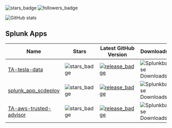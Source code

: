![stars_badge](https://img.shields.io/github/stars/livehybrid?affiliations=OWNER&label=Total%20Stars)
![followers_badge](https://img.shields.io/github/followers/livehybrid?label=Followers)

![GitHub stats](https://github-readme-stats.vercel.app/api?username=livehybrid&theme=dark)

## Splunk Apps

| Name                                                                                                                        | Stars                                                                                                                                 | Latest GitHub Version                                                                                                                                                                                                                                                      | Downloads                                         | AppInspect                                                                                                                                                                                                                                               | Compatibility                                                                                                                                                                                                                                  | Last commit                                                                                                                                     |
|-----------------------------------------------------------------------------------------------------------------------------|---------------------------------------------------------------------------------------------------------------------------------------|--------------------------------------------------------------------------------------------------------------------------------------------------------------------------------------------------------------------------------------------------------------|------------------------------------------------------|---------------------------------------------------------------------------------------------------------------------------------------------------------------------------------------------------------------------------------------------------------|----------------------------------------------------------------------------------------------------------------------------------------------------------------------------------------------------------------------------------------------|-------------------------------------------------------------------------------------------------------------------------------------------|
| [TA-tesla-data](https://github.com/livehybrid/TA-tesla-data)                                   | ![stars_badge](https://img.shields.io/github/stars/livehybrid/TA-tesla-data?label=)                  | [![release_badge](https://img.shields.io/github/v/release/livehybrid/TA-tesla-data?label=)](https://github.com/livehybrid/TA-tesla-data/releases/latest)                                   | ![Splunkbase Downloads](https://img.shields.io/endpoint?url=https%3A%2F%2Fsplunkbasebadge.livehybrid.com%2Fv1%2Fdownloads%2F4660?1) | ![Splunkbase AppInspect](https://img.shields.io/endpoint?url=https%3A%2F%2Fsplunkbasebadge.livehybrid.com%2Fv1%2Fappinspect%2F4660?1) | ![Splunkbase Compatibility](https://img.shields.io/endpoint?url=https%3A%2F%2Fsplunkbasebadge.livehybrid.com%2Fv1%2Flatest_compat%2F4660) | [![Last commit](https://img.shields.io/github/last-commit/livehybrid/TA-tesla-data?label=)](https://github.com/livehybrid/TA-tesla-data) |
| [splunk_app_scdeploy](https://github.com/livehybrid/splunk_app_scdeploy)                                   | ![stars_badge](https://img.shields.io/github/stars/livehybrid/splunk_app_scdeploy?label=)                  | [![release_badge](https://img.shields.io/github/v/release/livehybrid/splunk_app_scdeploy?label=)](https://github.com/livehybrid/splunk_app_scdeploy/releases/latest)                                   | ![Splunkbase Downloads](https://img.shields.io/endpoint?url=https%3A%2F%2Fsplunkbasebadge.livehybrid.com%2Fv1%2Fdownloads%2F6731?1) | ![Splunkbase AppInspect](https://img.shields.io/endpoint?url=https%3A%2F%2Fsplunkbasebadge.livehybrid.com%2Fv1%2Fappinspect%2F6731?1) | ![Splunkbase Compatibility](https://img.shields.io/endpoint?url=https%3A%2F%2Fsplunkbasebadge.livehybrid.com%2Fv1%2Flatest_compat%2F6731) | [![Last commit](https://img.shields.io/github/last-commit/livehybrid/splunk_app_scdeploy?label=)](https://github.com/livehybrid/splunk_app_scdeploy) |
| [TA-aws-trusted-advisor](https://github.com/livehybrid/TA-aws-trusted-advisor)                                   | ![stars_badge](https://img.shields.io/github/stars/livehybrid/TA-aws-trusted-advisor?label=)                  | [![release_badge](https://img.shields.io/github/v/release/livehybrid/TA-aws-trusted-advisor?label=)](https://github.com/livehybrid/TA-aws-trusted-advisor/releases/latest)                                   | ![Splunkbase Downloads](https://img.shields.io/endpoint?url=https%3A%2F%2Fsplunkbasebadge.livehybrid.com%2Fv1%2Fdownloads%2F4207?1) | ![Splunkbase AppInspect](https://img.shields.io/endpoint?url=https%3A%2F%2Fsplunkbasebadge.livehybrid.com%2Fv1%2Fappinspect%2F4207?1) | ![Splunkbase Compatibility](https://img.shields.io/endpoint?url=https%3A%2F%2Fsplunkbasebadge.livehybrid.com%2Fv1%2Flatest_compat%2F4207) | [![Last commit](https://img.shields.io/github/last-commit/livehybrid/TA-aws-trusted-advisor?label=)](https://github.com/livehybrid/TA-aws-trusted-advisor) |

